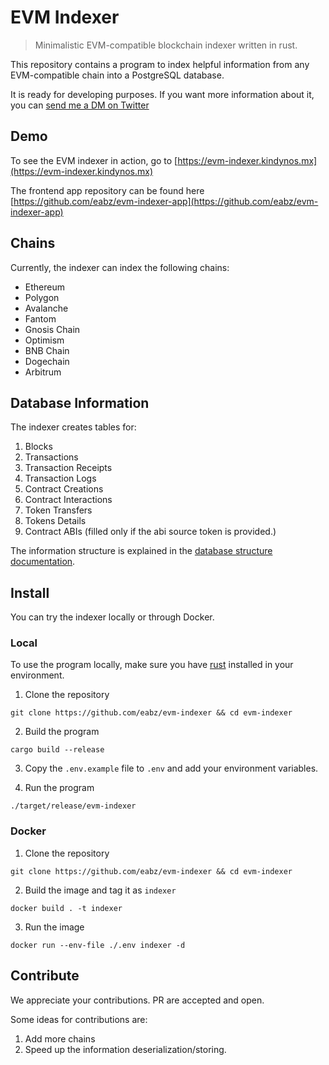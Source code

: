 # EVM Indexer

> Minimalistic EVM-compatible blockchain indexer written in rust.

This repository contains a program to index helpful information from any EVM-compatible chain into a PostgreSQL database.

It is ready for developing purposes. If you want more information about it, you can [send me a DM on Twitter](https://twitter.com/eaberrueta)

## Demo

To see the EVM indexer in action, go to [https://evm-indexer.kindynos.mx](https://evm-indexer.kindynos.mx)

The frontend app repository can be found here [https://github.com/eabz/evm-indexer-app](https://github.com/eabz/evm-indexer-app)

## Chains

Currently, the indexer can index the following chains:

- Ethereum
- Polygon
- Avalanche
- Fantom
- Gnosis Chain
- Optimism
- BNB Chain
- Dogechain
- Arbitrum

## Database Information

The indexer creates tables for:

1. Blocks
2. Transactions
3. Transaction Receipts
4. Transaction Logs
5. Contract Creations
6. Contract Interactions
7. Token Transfers
8. Tokens Details
9. Contract ABIs (filled only if the abi source token is provided.)

The information structure is explained in the [database structure documentation](./doc/DATABASE.md).

## Install

You can try the indexer locally or through Docker.

### Local

To use the program locally, make sure you have [rust](https://www.rust-lang.org/tools/install) installed in your environment.

1. Clone the repository

```
git clone https://github.com/eabz/evm-indexer && cd evm-indexer
```

2. Build the program

```
cargo build --release
```

3. Copy the `.env.example` file to `.env` and add your environment variables.

4. Run the program

```
./target/release/evm-indexer
```

### Docker

1. Clone the repository

```
git clone https://github.com/eabz/evm-indexer && cd evm-indexer
```

2. Build the image and tag it as `indexer`

```
docker build . -t indexer
```

3. Run the image

```
docker run --env-file ./.env indexer -d
```

## Contribute

We appreciate your contributions. PR are accepted and open.

Some ideas for contributions are:

1. Add more chains
2. Speed up the information deserialization/storing.
